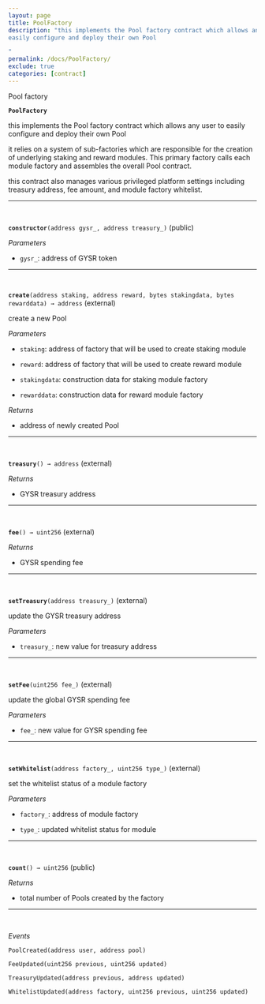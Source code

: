 ```yaml
---
layout: page
title: PoolFactory
description: "this implements the Pool factory contract which allows any user to
easily configure and deploy their own Pool

"
permalink: /docs/PoolFactory/
exclude: true
categories: [contract]
---
```


Pool factory



**`PoolFactory`**

this implements the Pool factory contract which allows any user to
easily configure and deploy their own Pool



it relies on a system of sub-factories which are responsible for the
creation of underlying staking and reward modules. This primary factory
calls each module factory and assembles the overall Pool contract.

this contract also manages various privileged platform settings including
treasury address, fee amount, and module factory whitelist.





****
<br>

**`constructor`**`(address gysr_, address treasury_)` (public)





*Parameters*  
- `gysr_`: address of GYSR token



****
<br>

**`create`**`(address staking, address reward, bytes stakingdata, bytes rewarddata) → address` (external)

create a new Pool




*Parameters*  
- `staking`: address of factory that will be used to create staking module

- `reward`: address of factory that will be used to create reward module

- `stakingdata`: construction data for staking module factory

- `rewarddata`: construction data for reward module factory


*Returns*  
- address of newly created Pool


****
<br>

**`treasury`**`() → address` (external)






*Returns*  
- GYSR treasury address


****
<br>

**`fee`**`() → uint256` (external)






*Returns*  
- GYSR spending fee


****
<br>

**`setTreasury`**`(address treasury_)` (external)

update the GYSR treasury address




*Parameters*  
- `treasury_`: new value for treasury address



****
<br>

**`setFee`**`(uint256 fee_)` (external)

update the global GYSR spending fee




*Parameters*  
- `fee_`: new value for GYSR spending fee



****
<br>

**`setWhitelist`**`(address factory_, uint256 type_)` (external)

set the whitelist status of a module factory




*Parameters*  
- `factory_`: address of module factory

- `type_`: updated whitelist status for module



****
<br>

**`count`**`() → uint256` (public)






*Returns*  
- total number of Pools created by the factory


****
<br>

*Events*  


`PoolCreated(address user, address pool)`






`FeeUpdated(uint256 previous, uint256 updated)`






`TreasuryUpdated(address previous, address updated)`






`WhitelistUpdated(address factory, uint256 previous, uint256 updated)`





